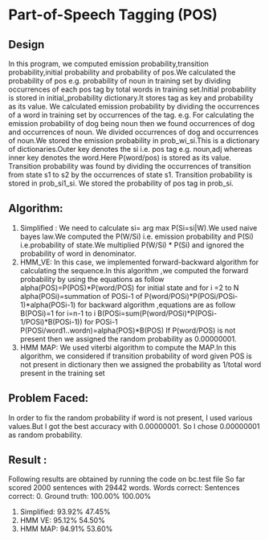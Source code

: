 # Part-of-Speech Tagging (POS)


## Design 

In this program, we computed emission probability,transition probability,initial probability and
probability of pos.We calculated the probability of pos e.g. probability of noun in training set by dividing
occurrences of each pos tag by total words in training set.Initial probability is stored in initial\_probability
dictionary.It stores tag as key and probability as its value. We calculated emission probability by dividing the
occurrences of a word in training set by occurrences of the tag. e.g. For calculating the emission probability of
dog being noun then we found occurrences of dog and occurrences of noun. We divided occurrences of dog and
occurrences of noun.We stored the emission probability in prob\_wi\_si.This is a dictionary of dictionaries.Outer key
denotes the si i.e. pos tag e.g. noun,adj whereas inner key denotes the word.Here P(word/pos) is stored as its
value. Transition probability was found by dividing the occurrences of transition from state s1 to s2 by the
occurrences of state s1. Transition probability is stored in prob\_si1\_si. We stored the probability of pos tag in
prob\_si.

## Algorithm:

1. Simplified : We need to calculate si= arg max P(Si=si|W).We used naive bayes law.We computed
the P(W/Si) i.e. emission probability and P(Si) i.e.probability of state.We multiplied P(W/Si) * P(Si) and ignored
the probability of word in denominator.
2. HMM\_VE:
In this case, we implemented forward-backward algorithm for
calculating the sequence.In this algorithm ,we computed the forward probability by using the equations as follow
alpha(POS)=P(POS)\*P(word/POS) for initial state and for i =2 to N
alpha(POSi)=summation of POSi-1 of P(word/POSi)\*P(POSi/POSi-1)\*alpha(POSi-1)
for backward algorithm ,equations are as follow
B(POSi)=1
for i=n-1 to i
B(POSi=sum(P(word/POSi)\*P(POSi-1/POSi)\*B(POSi-1)) for POSi-1
P(POSi/word1..wordn)=alpha(POS)\*B(POS)
If P(word/POS) is not present then we assigned the random probability as 0.00000001.
3. HMM MAP:
We used viterbi algorithm to compute the MAP.In this algorithm, we considered if transition probability of word
given POS is not present in dictionary then we assigned the probability as 1/total word present in the training set

## Problem Faced:
In order to fix the random probability if word is not present, I used various values.But I got the best accuracy with
0.00000001. So I chose 0.00000001 as random probability.

## Result :
Following results are obtained by running the code on bc.test file
So far scored 2000 sentences with 29442 words.
                 Words correct:     Sentences correct:
0. Ground truth: 100.00%              100.00%
1. Simplified:    93.92%               47.45%
2. HMM VE:        95.12%               54.50%
3. HMM MAP:       94.91%               53.60%
